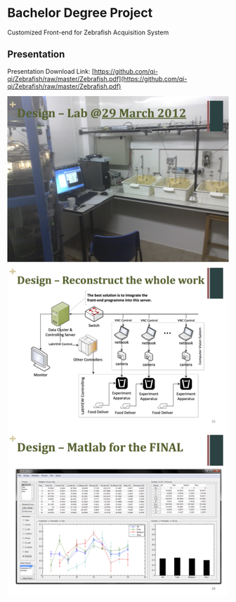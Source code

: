 # Bachelor Degree Project
Customized Front-end for Zebrafish Acquisition System

## Presentation
Presentation Download Link: [https://github.com/qi-qi/Zebrafish/raw/master/Zebrafish.pdf](https://github.com/qi-qi/Zebrafish/raw/master/Zebrafish.pdf)

![](https://raw.githubusercontent.com/qi-qi/zebrafish/master/sample1.png)
![](https://raw.githubusercontent.com/qi-qi/zebrafish/master/sample2.png)
![](https://raw.githubusercontent.com/qi-qi/zebrafish/master/sample3.png)
